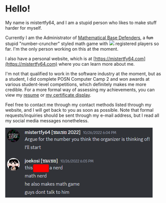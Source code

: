 # Hello! 
My name is mistertfy64, and I am a stupid person who likes to make stuff harder for myself.

Currently I am the Administrator of [Mathematical Base Defenders](https://mathematicalbasedefenders.com), a ~~fun~~ stupid "number-cruncher" styled math game with <img src="https://img.shields.io/badge/dynamic/json?label=%e2%80%8b&query=usersRegistered&url=https%3A%2F%2Fmathematicalbasedefenders.com%2Fapi%2Fmetadata"> registered players so far. I'm the only person working on this at the moment.

I also have a personal website, which is at [https://mistertfy64.com](https://mistertfy64.com) where you can learn more about me.

I'm not that qualified to work in the software industry at the moment, but as a student, I did complete POSN Computer Camp 2 and won awards at various student-level competitions, which definitely makes me more credible. For a more formal way of assessing my achievements, you can view my [resume](https://storage.mistertfy64.com/resume.pdf) or [my certificate display](https://content.mistertfy64.com/portfolio/).

Feel free to contact me through my contact methods listed through my website, and I will get back to you as soon as possible. Note that formal requests/inquiries should be sent through my e-mail address, but I read all my social media messages nonetheless.

![Math Game Creator](math-game-creator-moment.png) 
